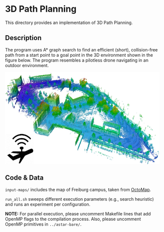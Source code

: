 # 3D Path Planning

This directory provides an implementation of 3D Path Planning.

## Description

The program uses A\* graph search to find an efficient (short), collision-free
path from a start point to a goal point in the 3D environment shown in the
figure below.  The program resembles a pilotless drone navigating in an outdoor
environment.

<p align="center">
  <img
    width="600"
    height="300"
    src="../../.images/pp3d.png"
  >
</p>

## Code & Data
`input-maps/` includes the map of Freiburg campus, taken from
[OctoMap](http://ais.informatik.uni-freiburg.de/projects/datasets/octomap/).

`run_all.sh` sweeps different execution parameters (e.g., search heuristic) and
runs an experiment per configuration.

**NOTE:** For parallel execution, please uncomment Makefile lines that add
OpenMP flags to the compilation process. Also, please uncomment OpenMP
primitives in `../astar-bare/`.

